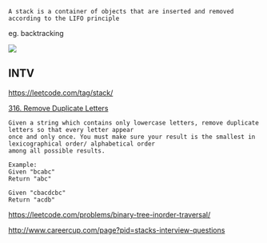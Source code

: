 
```
A stack is a container of objects that are inserted and removed according to the LIFO principle
```

eg. backtracking

![](https://www.cs.cmu.edu/~adamchik/15-121/lectures/Stacks%20and%20Queues/pix/maze.bmp)

INTV
----

https://leetcode.com/tag/stack/

[316. Remove Duplicate Letters](https://leetcode.com/problems/remove-duplicate-letters/)

```
Given a string which contains only lowercase letters, remove duplicate letters so that every letter appear 
once and only once. You must make sure your result is the smallest in lexicographical order/ alphabetical order 
among all possible results.

Example:
Given "bcabc"
Return "abc"

Given "cbacdcbc"
Return "acdb"
```

https://leetcode.com/problems/binary-tree-inorder-traversal/

http://www.careercup.com/page?pid=stacks-interview-questions
